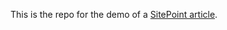 This is the repo for the demo of a [SitePoint article](http://www.sitepoint.com/php-job-interview-task-day-week-calculation).

